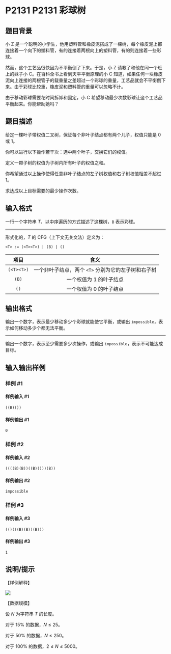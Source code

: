 # P2131 P2131 彩球树

## 题目背景

小 Z 是一个聪明的小学生，他用塑料管和橡皮泥搭成了一棵树，每个橡皮泥上都连接着一个向下的塑料管，有的连接着两根向上的塑料管，有的则连接着一些彩球。

然而，这个工艺品很快因为不平衡倒了下来。于是，小 Z 请教了和他在同一个班上的妹子小 C。在百科全书上看到天平平衡原理的小 C 知道，如果任何一块橡皮泥向上连接的两根管子的载重量之差超过一个彩球的重量，工艺品就会不平衡倒下来。由于彩球比较重，橡皮泥和塑料管的重量可以忽略不计。

由于移动彩球需要花时间拆卸和固定，小 C 希望移动最少次数彩球让这个工艺品平衡起来。你能帮助她吗？

## 题目描述

给定一棵叶子带权值二叉树，保证每个非叶子结点都有两个儿子，权值只能是 $0$ 或 $1$。

你可以进行以下操作若干次：选中两个叶子，交换它们的权值。

定义一颗子树的权值为子树内所有叶子的权值之和。

你希望通过以上操作使得任意非叶子结点的左子树权值和右子树权值相差不超过 $1$。

求达成以上目标需要的最少操作次数。

## 输入格式

一行一个字符串 $T$，以中序遍历的方式描述了这棵树，`B` 表示彩球。


---


形式化的，$T$ 的 CFG（上下文无关文法）定义为：

```plain
<T> := (<T><T>) | (B) | ()
```



|项目|含义|
|:-:|:-:|
|`(<T><T>)`|一个非叶子结点，两个 `<T>` 分别为它的左子树和右子树|
|`(B)`|一个权值为 $1$ 的叶子结点|
|`()`|一个权值为 $0$ 的叶子结点|

## 输出格式

输出一个数字，表示最少移动多少个彩球就能使它平衡，或输出 `impossible`，表示如何移动多少个都无法平衡。


---


输出一个数字，表示至少需要多少次操作，或输出 `impossible`，表示不可能达成目标。

## 输入输出样例

### 样例 #1

#### 样例输入 #1

```
((B)())
```

#### 样例输出 #1

```
0
```

### 样例 #2

#### 样例输入 #2

```
((((B)(B))((B)()))(B))
```

#### 样例输出 #2

```
impossible
```

### 样例 #3

#### 样例输入 #3

```
(()(((B)(B))(B)))
```

#### 样例输出 #3

```
1
```

## 说明/提示

【样例解释】

![](https://cdn.luogu.com.cn/upload/pic/1259.png)

【数据规模】

设 $N$ 为字符串 $T$ 的长度。

对于 $15\%$ 的数据，$N \le 25$。

对于 $50\%$ 的数据，$N \le 250$。

对于 $100\%$ 的数据，$2 \le N \le 5000$。
